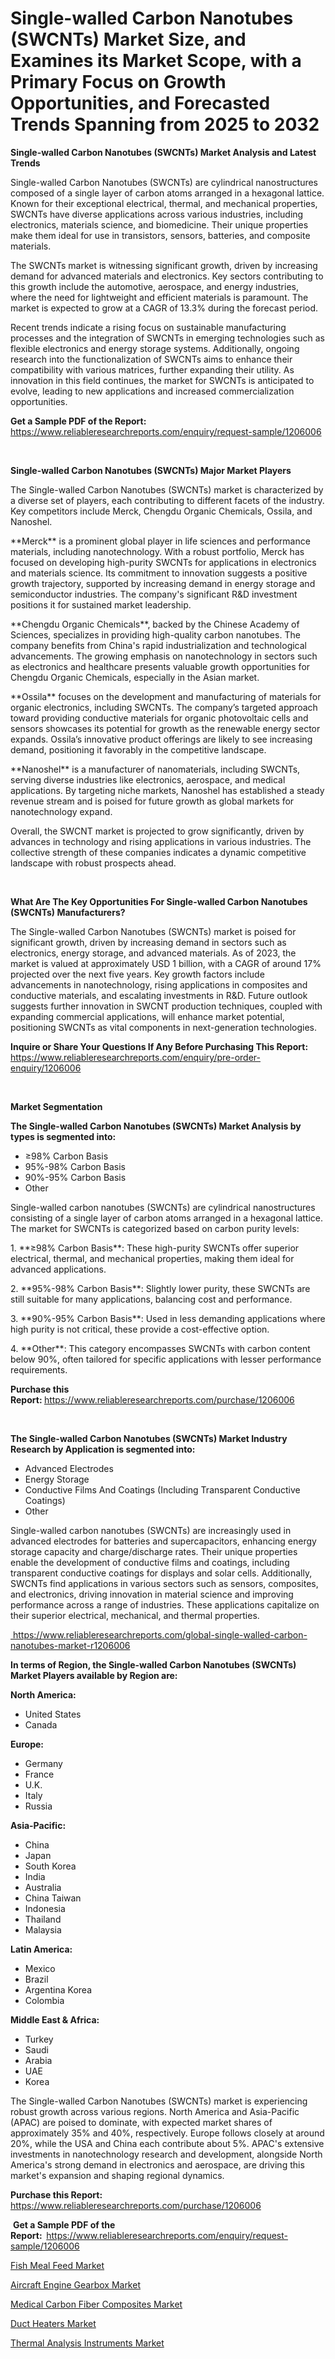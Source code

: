 <p><h1>Single-walled Carbon Nanotubes (SWCNTs) Market Size, and Examines its Market Scope, with a Primary Focus on Growth Opportunities, and Forecasted Trends Spanning from 2025 to 2032</h1></p><p><strong>Single-walled Carbon Nanotubes (SWCNTs) Market Analysis and Latest Trends</strong></p>
<p><p>Single-walled Carbon Nanotubes (SWCNTs) are cylindrical nanostructures composed of a single layer of carbon atoms arranged in a hexagonal lattice. Known for their exceptional electrical, thermal, and mechanical properties, SWCNTs have diverse applications across various industries, including electronics, materials science, and biomedicine. Their unique properties make them ideal for use in transistors, sensors, batteries, and composite materials.</p><p>The SWCNTs market is witnessing significant growth, driven by increasing demand for advanced materials and electronics. Key sectors contributing to this growth include the automotive, aerospace, and energy industries, where the need for lightweight and efficient materials is paramount. The market is expected to grow at a CAGR of 13.3% during the forecast period. </p><p>Recent trends indicate a rising focus on sustainable manufacturing processes and the integration of SWCNTs in emerging technologies such as flexible electronics and energy storage systems. Additionally, ongoing research into the functionalization of SWCNTs aims to enhance their compatibility with various matrices, further expanding their utility. As innovation in this field continues, the market for SWCNTs is anticipated to evolve, leading to new applications and increased commercialization opportunities.</p></p>
<p><strong>Get a Sample PDF of the Report:&nbsp;</strong> <a href="https://www.reliableresearchreports.com/enquiry/request-sample/1206006?utm_campaign=11&utm_medium=2&utm_source=Github&utm_content=ia&utm_term=26032025&utm_id=single-walled-carbon-nanotubes-swcnts">https://www.reliableresearchreports.com/enquiry/request-sample/1206006</a></p>
<p>&nbsp;</p>
<p><strong>Single-walled Carbon Nanotubes (SWCNTs) Major Market Players</strong></p>
<p><p>The Single-walled Carbon Nanotubes (SWCNTs) market is characterized by a diverse set of players, each contributing to different facets of the industry. Key competitors include Merck, Chengdu Organic Chemicals, Ossila, and Nanoshel.</p><p>**Merck** is a prominent global player in life sciences and performance materials, including nanotechnology. With a robust portfolio, Merck has focused on developing high-purity SWCNTs for applications in electronics and materials science. Its commitment to innovation suggests a positive growth trajectory, supported by increasing demand in energy storage and semiconductor industries. The company's significant R&D investment positions it for sustained market leadership.</p><p>**Chengdu Organic Chemicals**, backed by the Chinese Academy of Sciences, specializes in providing high-quality carbon nanotubes. The company benefits from China's rapid industrialization and technological advancements. The growing emphasis on nanotechnology in sectors such as electronics and healthcare presents valuable growth opportunities for Chengdu Organic Chemicals, especially in the Asian market.</p><p>**Ossila** focuses on the development and manufacturing of materials for organic electronics, including SWCNTs. The company’s targeted approach toward providing conductive materials for organic photovoltaic cells and sensors showcases its potential for growth as the renewable energy sector expands. Ossila’s innovative product offerings are likely to see increasing demand, positioning it favorably in the competitive landscape.</p><p>**Nanoshel** is a manufacturer of nanomaterials, including SWCNTs, serving diverse industries like electronics, aerospace, and medical applications. By targeting niche markets, Nanoshel has established a steady revenue stream and is poised for future growth as global markets for nanotechnology expand.</p><p>Overall, the SWCNT market is projected to grow significantly, driven by advances in technology and rising applications in various industries. The collective strength of these companies indicates a dynamic competitive landscape with robust prospects ahead.</p></p>
<p>&nbsp;</p>
<p><strong>What Are The Key Opportunities For Single-walled Carbon Nanotubes (SWCNTs) Manufacturers?</strong></p>
<p><p>The Single-walled Carbon Nanotubes (SWCNTs) market is poised for significant growth, driven by increasing demand in sectors such as electronics, energy storage, and advanced materials. As of 2023, the market is valued at approximately USD 1 billion, with a CAGR of around 17% projected over the next five years. Key growth factors include advancements in nanotechnology, rising applications in composites and conductive materials, and escalating investments in R&D. Future outlook suggests further innovation in SWCNT production techniques, coupled with expanding commercial applications, will enhance market potential, positioning SWCNTs as vital components in next-generation technologies.</p></p>
<p><strong>Inquire or Share Your Questions If Any Before Purchasing This Report:</strong> <a href="https://www.reliableresearchreports.com/enquiry/pre-order-enquiry/1206006?utm_campaign=11&utm_medium=2&utm_source=Github&utm_content=ia&utm_term=26032025&utm_id=single-walled-carbon-nanotubes-swcnts">https://www.reliableresearchreports.com/enquiry/pre-order-enquiry/1206006</a></p>
<p>&nbsp;</p>
<p><strong>Market Segmentation</strong></p>
<p><strong>The Single-walled Carbon Nanotubes (SWCNTs) Market Analysis by types is segmented into:</strong></p>
<p><ul><li>≥98% Carbon Basis</li><li>95%-98% Carbon Basis</li><li>90%-95% Carbon Basis</li><li>Other</li></ul></p>
<p><p>Single-walled carbon nanotubes (SWCNTs) are cylindrical nanostructures consisting of a single layer of carbon atoms arranged in a hexagonal lattice. The market for SWCNTs is categorized based on carbon purity levels: </p><p>1. **≥98% Carbon Basis**: These high-purity SWCNTs offer superior electrical, thermal, and mechanical properties, making them ideal for advanced applications.</p><p>   </p><p>2. **95%-98% Carbon Basis**: Slightly lower purity, these SWCNTs are still suitable for many applications, balancing cost and performance.</p><p>3. **90%-95% Carbon Basis**: Used in less demanding applications where high purity is not critical, these provide a cost-effective option.</p><p>4. **Other**: This category encompasses SWCNTs with carbon content below 90%, often tailored for specific applications with lesser performance requirements.</p></p>
<p><strong>Purchase this Report:&nbsp;</strong><a href="https://www.reliableresearchreports.com/purchase/1206006?utm_campaign=11&utm_medium=2&utm_source=Github&utm_content=ia&utm_term=26032025&utm_id=single-walled-carbon-nanotubes-swcnts">https://www.reliableresearchreports.com/purchase/1206006</a></p>
<p>&nbsp;</p>
<p><strong>The Single-walled Carbon Nanotubes (SWCNTs) Market Industry Research by Application is segmented into:</strong></p>
<p><ul><li>Advanced Electrodes</li><li>Energy Storage</li><li>Conductive Films And Coatings (Including Transparent Conductive Coatings)</li><li>Other</li></ul></p>
<p><p>Single-walled carbon nanotubes (SWCNTs) are increasingly used in advanced electrodes for batteries and supercapacitors, enhancing energy storage capacity and charge/discharge rates. Their unique properties enable the development of conductive films and coatings, including transparent conductive coatings for displays and solar cells. Additionally, SWCNTs find applications in various sectors such as sensors, composites, and electronics, driving innovation in material science and improving performance across a range of industries. These applications capitalize on their superior electrical, mechanical, and thermal properties.</p></p>
<p><a href="https://www.reliableresearchreports.com/global-single-walled-carbon-nanotubes-market-r1206006?utm_campaign=11&utm_medium=2&utm_source=Github&utm_content=ia&utm_term=26032025&utm_id=single-walled-carbon-nanotubes-swcnts">&nbsp;https://www.reliableresearchreports.com/global-single-walled-carbon-nanotubes-market-r1206006</a></p>
<p><strong>In terms of Region, the Single-walled Carbon Nanotubes (SWCNTs) Market Players available by Region are:</strong></p>
<p>
    <p> <strong> North America: </strong>
        <ul>
            <li>United States</li>
            <li>Canada</li>
        </ul>
        </p> 
    <p> <strong> Europe: </strong>
        <ul>
            <li>Germany</li>
            <li>France</li>
            <li>U.K.</li>
            <li>Italy</li>
            <li>Russia</li>
        </ul>
        </p> 
    <p> <strong> Asia-Pacific: </strong>
        <ul>
            <li>China</li>
            <li>Japan</li>
            <li>South Korea</li>
            <li>India</li>
            <li>Australia</li>
            <li>China Taiwan</li>
            <li>Indonesia</li>
            <li>Thailand</li>
            <li>Malaysia</li>
        </ul>
        </p> 
    <p> <strong> Latin America: </strong>
        <ul>
            <li>Mexico</li>
            <li>Brazil</li>
            <li>Argentina Korea</li>
            <li>Colombia</li>
        </ul>
        </p> 
    <p> <strong> Middle East & Africa: </strong>
        <ul>
            <li>Turkey</li>
            <li>Saudi</li>
            <li>Arabia</li>
            <li>UAE</li>
            <li>Korea</li>
        </ul>
    </p>
    </p>
<p><p>The Single-walled Carbon Nanotubes (SWCNTs) market is experiencing robust growth across various regions. North America and Asia-Pacific (APAC) are poised to dominate, with expected market shares of approximately 35% and 40%, respectively. Europe follows closely at around 20%, while the USA and China each contribute about 5%. APAC's extensive investments in nanotechnology research and development, alongside North America's strong demand in electronics and aerospace, are driving this market's expansion and shaping regional dynamics.</p></p>
<p><strong>Purchase this Report: </strong><a href="https://www.reliableresearchreports.com/purchase/1206006?utm_campaign=11&utm_medium=2&utm_source=Github&utm_content=ia&utm_term=26032025&utm_id=single-walled-carbon-nanotubes-swcnts">https://www.reliableresearchreports.com/purchase/1206006</a></p>
<p>&nbsp;<strong>Get a Sample PDF of the Report:&nbsp;&nbsp;</strong><a href="https://www.reliableresearchreports.com/enquiry/request-sample/1206006?utm_campaign=11&utm_medium=2&utm_source=Github&utm_content=ia&utm_term=26032025&utm_id=single-walled-carbon-nanotubes-swcnts">https://www.reliableresearchreports.com/enquiry/request-sample/1206006</a></p>
<p><strong></strong></p>
<p><p><a href="https://github.com/lamlebienz7j/Market-Research-Report-List-1/blob/main/fish-meal-feed-market.md?utm_campaign=11&utm_medium=2&utm_source=Github&utm_content=ia&utm_term=26032025&utm_id=single-walled-carbon-nanotubes-swcnts">Fish Meal Feed Market</a></p><p><a href="https://www.linkedin.com/pulse/deep-dive-aircraft-engine-gearbox-market-future-growth-132-mpjye?utm_campaign=11&utm_medium=2&utm_source=Github&utm_content=ia&utm_term=26032025&utm_id=single-walled-carbon-nanotubes-swcnts">Aircraft Engine Gearbox Market</a></p><p><a href="https://github.com/zappasuccofz/Market-Research-Report-List-1/blob/main/medical-carbon-fiber-composites-market.md?utm_campaign=11&utm_medium=2&utm_source=Github&utm_content=ia&utm_term=26032025&utm_id=single-walled-carbon-nanotubes-swcnts">Medical Carbon Fiber Composites Market</a></p><p><a href="https://www.linkedin.com/pulse/duct-heaters-market-size-expand-cagr-71-along-its-major-41obe?utm_campaign=11&utm_medium=2&utm_source=Github&utm_content=ia&utm_term=26032025&utm_id=single-walled-carbon-nanotubes-swcnts">Duct Heaters Market</a></p><p><a href="https://www.linkedin.com/pulse/insights-thermal-analysis-instruments-market-size-which-1tqle?utm_campaign=11&utm_medium=2&utm_source=Github&utm_content=ia&utm_term=26032025&utm_id=single-walled-carbon-nanotubes-swcnts">Thermal Analysis Instruments Market</a></p></p>